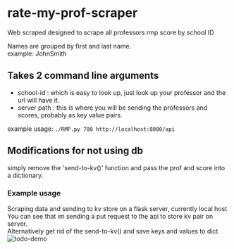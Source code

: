 # rate-my-prof-scraper
Web scraped designed to scrape all professors rmp score by school ID


Names are grouped by first and last name.   
example: JohnSmith


## Takes 2 command line arguments
* school-id : which is easy to look up, just look up your professor and the url will have it. 
* server path : this is where you will be sending the professors and scores, probably as key value pairs.  

example usage:
``` ./RMP.py 700 http://localhost:8000/api ```

## Modifications for not using db
simply remove the 'send-to-kv()' function and pass the prof and score into a dictionary.  


### Example usage
Scraping data and sending to kv store on a flask server, currently local host
You can see that im sending a put request to the api to store kv pair on server.  
Alternatively get rid of the send-to-kv() and save keys and values to dict.  
![todo-demo](https://github.com/alexshelto/rate-my-prof-scraper/blob/master/screenshots/example-usage.jpg)
